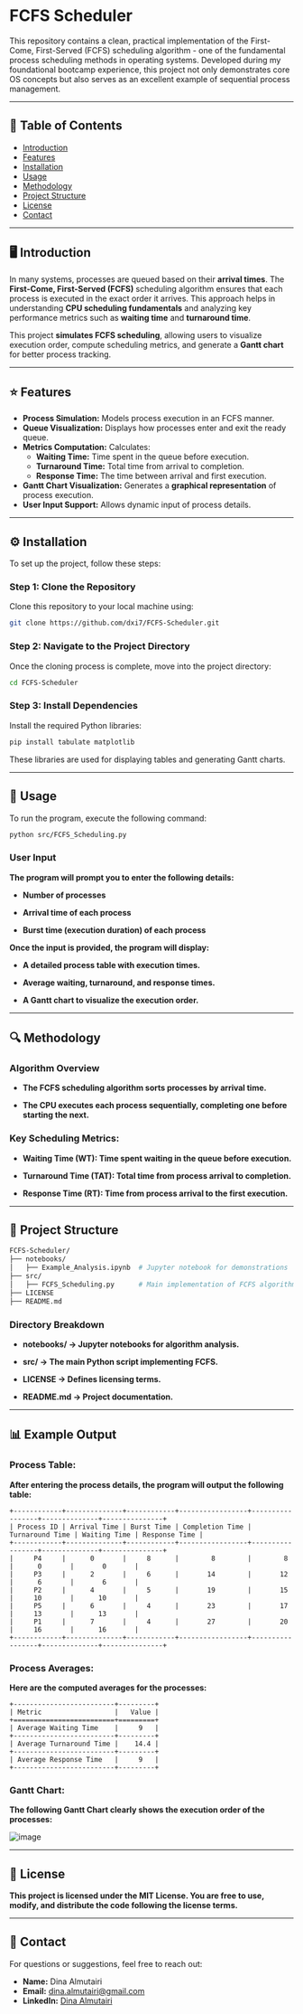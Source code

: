 # FCFS Scheduler

This repository contains a clean, practical implementation of the First-Come, First-Served (FCFS) scheduling algorithm - one of the fundamental process scheduling methods in operating systems. Developed during my foundational bootcamp experience, this project not only demonstrates core OS concepts but also serves as an excellent example of sequential process management.

---

## 📌 Table of Contents

- [Introduction](#introduction)
- [Features](#features)
- [Installation](#installation)
- [Usage](#usage)
- [Methodology](#methodology)
- [Project Structure](#project-structure)
- [License](#license)
- [Contact](#contact)

---

## 🖥️ Introduction

In many systems, processes are queued based on their **arrival times**. The **First-Come, First-Served (FCFS)** scheduling algorithm ensures that each process is executed in the exact order it arrives. This approach helps in understanding **CPU scheduling fundamentals** and analyzing key performance metrics such as **waiting time** and **turnaround time**.

This project **simulates FCFS scheduling**, allowing users to visualize execution order, compute scheduling metrics, and generate a **Gantt chart** for better process tracking.

---

## ⭐ Features

- **Process Simulation:** Models process execution in an FCFS manner.
- **Queue Visualization:** Displays how processes enter and exit the ready queue.
- **Metrics Computation:** Calculates:
  - **Waiting Time:** Time spent in the queue before execution.
  - **Turnaround Time:** Total time from arrival to completion.
  - **Response Time:** The time between arrival and first execution.
- **Gantt Chart Visualization:** Generates a **graphical representation** of process execution.
- **User Input Support:** Allows dynamic input of process details.

---

## ⚙️ Installation

To set up the project, follow these steps:

 ### **Step 1: Clone the Repository**
Clone this repository to your local machine using:

```bash
git clone https://github.com/dxi7/FCFS-Scheduler.git
```
 ### **Step 2: Navigate to the Project Directory**
Once the cloning process is complete, move into the project directory:

```bash
cd FCFS-Scheduler
```
 ### **Step 3: Install Dependencies**
Install the required Python libraries:

```bash
pip install tabulate matplotlib
```
These libraries are used for displaying tables and generating Gantt charts.

---
## 🚀 Usage
To run the program, execute the following command:

```bash
python src/FCFS_Scheduling.py
```
### **User Input**
**The program will prompt you to enter the following details:**

  - **Number of processes**

  - **Arrival time of each process**

  - **Burst time (execution duration) of each process**

**Once the input is provided, the program will display:**

  - **A detailed process table with execution times.**

  - **Average waiting, turnaround, and response times.**

   - **A Gantt chart to visualize the execution order.**
---
## 🔍 Methodology
 ### **Algorithm Overview**
  - **The FCFS scheduling algorithm sorts processes by arrival time.**

  - **The CPU executes each process sequentially, completing one before starting the next.**

  ### **Key Scheduling Metrics:**

  - **Waiting Time (WT): Time spent waiting in the queue before execution.**

   - **Turnaround Time (TAT): Total time from process arrival to completion.**

  - **Response Time (RT): Time from process arrival to the first execution.**
---
## 📂 Project Structure
```bash
FCFS-Scheduler/
├── notebooks/
│   ├── Example_Analysis.ipynb  # Jupyter notebook for demonstrations
├── src/
│   ├── FCFS_Scheduling.py      # Main implementation of FCFS algorithm
├── LICENSE
├── README.md
```
 ### **Directory Breakdown**
   - **notebooks/ → Jupyter notebooks for algorithm analysis.**

   - **src/ → The main Python script implementing FCFS.**

   - **LICENSE → Defines licensing terms.**

   - **README.md → Project documentation.**
---
## 📊 Example Output
### **Process Table:**
**After entering the process details, the program will output the following table:**

```plaintext
+------------+--------------+------------+-----------------+-----------------+--------------+---------------+
| Process ID | Arrival Time | Burst Time | Completion Time | Turnaround Time | Waiting Time | Response Time |
+------------+--------------+------------+-----------------+-----------------+--------------+---------------+
|     P4     |      0       |     8      |        8        |        8        |      0       |       0       |
|     P3     |      2       |     6      |       14        |       12        |      6       |       6       |
|     P2     |      4       |     5      |       19        |       15        |     10       |      10       |
|     P5     |      6       |     4      |       23        |       17        |     13       |      13       |
|     P1     |      7       |     4      |       27        |       20        |     16       |      16       |
+------------+--------------+------------+-----------------+-----------------+--------------+---------------+
```
### **Process Averages:**
**Here are the computed averages for the processes:**

```plaintext
+-------------------------+---------+
| Metric                  |   Value |
+=========================+=========+
| Average Waiting Time    |     9   |
+-------------------------+---------+
| Average Turnaround Time |    14.4 |
+-------------------------+---------+
| Average Response Time   |     9   |
+-------------------------+---------+
```
### **Gantt Chart:**
**The following Gantt Chart clearly shows the execution order of the processes:**

![image](https://github.com/user-attachments/assets/5abeb670-5401-45c2-b049-5f05d8f8865c)

---
## 📜 License
**This project is licensed under the MIT License. You are free to use, modify, and distribute the code following the license terms.**

---
## 📩 Contact
For questions or suggestions, feel free to reach out:

- **Name:** Dina Almutairi  
- **Email:** [dina.almutairi@gmail.com](mailto:dina.almutairi@gmail.com)  
- **LinkedIn:** [Dina Almutairi](https://www.linkedin.com/in/dina-almutairi)
